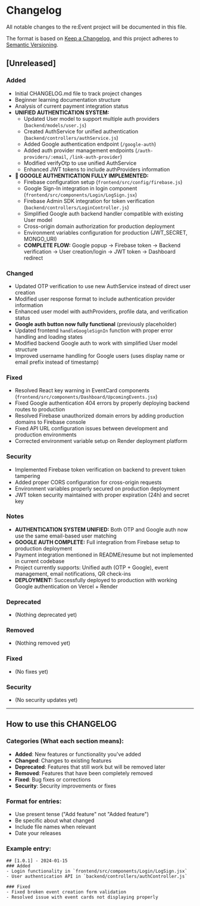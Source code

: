 # Changelog

All notable changes to the re:Event project will be documented in this file.

The format is based on [Keep a Changelog](https://keepachangelog.com/en/1.0.0/),
and this project adheres to [Semantic Versioning](https://semver.org/spec/v2.0.0.html).

## [Unreleased]
### Added
- Initial CHANGELOG.md file to track project changes
- Beginner learning documentation structure
- Analysis of current payment integration status
- **UNIFIED AUTHENTICATION SYSTEM:**
  - Updated User model to support multiple auth providers (`backend/models/user.js`)
  - Created AuthService for unified authentication (`backend/controllers/authService.js`)
  - Added Google authentication endpoint (`/google-auth`)
  - Added auth provider management endpoints (`/auth-providers/:email`, `/link-auth-provider`)
  - Modified verifyOtp to use unified AuthService
  - Enhanced JWT tokens to include authProviders information
- **🎉 GOOGLE AUTHENTICATION FULLY IMPLEMENTED:**
  - Firebase configuration setup (`frontend/src/config/firebase.js`)
  - Google Sign-In integration in login component (`frontend/src/components/Login/LogSign.jsx`)
  - Firebase Admin SDK integration for token verification (`backend/controllers/LoginController.js`)
  - Simplified Google auth backend handler compatible with existing User model
  - Cross-origin domain authorization for production deployment
  - Environment variables configuration for production (JWT_SECRET, MONGO_URI)
  - **COMPLETE FLOW:** Google popup → Firebase token → Backend verification → User creation/login → JWT token → Dashboard redirect

### Changed
- Updated OTP verification to use new AuthService instead of direct user creation
- Modified user response format to include authentication provider information
- Enhanced user model with authProviders, profile data, and verification status
- **Google auth button now fully functional** (previously placeholder)
- Updated frontend `handleGoogleSignIn` function with proper error handling and loading states
- Modified backend Google auth to work with simplified User model structure
- Improved username handling for Google users (uses display name or email prefix instead of timestamp)

### Fixed
- Resolved React key warning in EventCard components (`frontend/src/components/Dashboard/UpcomingEvents.jsx`)
- Fixed Google authentication 404 errors by properly deploying backend routes to production
- Resolved Firebase unauthorized domain errors by adding production domains to Firebase console
- Fixed API URL configuration issues between development and production environments
- Corrected environment variable setup on Render deployment platform

### Security
- Implemented Firebase token verification on backend to prevent token tampering
- Added proper CORS configuration for cross-origin requests
- Environment variables properly secured on production deployment
- JWT token security maintained with proper expiration (24h) and secret key

### Notes
- **AUTHENTICATION SYSTEM UNIFIED:** Both OTP and Google auth now use the same email-based user matching
- **GOOGLE AUTH COMPLETE:** Full integration from Firebase setup to production deployment
- Payment integration mentioned in README/resume but not implemented in current codebase
- Project currently supports: Unified auth (OTP + Google), event management, email notifications, QR check-ins
- **DEPLOYMENT:** Successfully deployed to production with working Google authentication on Vercel + Render

### Deprecated
- (Nothing deprecated yet)

### Removed
- (Nothing removed yet)

### Fixed
- (No fixes yet)

### Security
- (No security updates yet)

---

## How to use this CHANGELOG

### Categories (What each section means):
- **Added**: New features or functionality you've added
- **Changed**: Changes to existing features 
- **Deprecated**: Features that still work but will be removed later
- **Removed**: Features that have been completely removed
- **Fixed**: Bug fixes or corrections
- **Security**: Security improvements or fixes

### Format for entries:
- Use present tense ("Add feature" not "Added feature")
- Be specific about what changed
- Include file names when relevant
- Date your releases

### Example entry:
```
## [1.0.1] - 2024-01-15
### Added
- Login functionality in `frontend/src/components/Login/LogSign.jsx`
- User authentication API in `backend/controllers/authController.js`

### Fixed
- Fixed broken event creation form validation
- Resolved issue with event cards not displaying properly
``` 